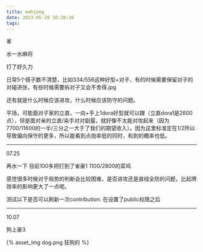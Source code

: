 ```yaml
---
title: mahjong
date: 2023-05-28 16:28:16
tags:
---
```


雀
<!-- more -->

水一水麻将

打了好久力

日常5个搭子数不清楚，比如334/556这种好型+对子，有的时候需要保留对子的对碰进张，有些时候需要拆对子又会不舍得.jpg

还有就是什么时候应该进攻，什么时候应该防守的问题。

平场，可能面对子家的立直，一向+手上1dora好型就可以蹭（立直dora1是2600点），但是面对亲的立直/染手对对副露，就好像不太能对攻起来（因为7700/11600的一半/三分之一大于了我们的期望收入）。因为这里标准定在1/2所以导致偏向保守的更多，所以能看到点炮率低的同时，和到的概率也低。


---
07.25

再水一下 目前100多把打到了雀豪1 1100/2800的菜鸡

感觉很多时候对于局势的判断会比较困难，是否进攻还是直线全防的问题，比起牌效率的影响更大了一点呢。

测试以下是否可以刷新一次contribution. 在设置了public权限之后

---
10.07

狗上豪3

{% asset_img dog.png 狂狗的 %}
